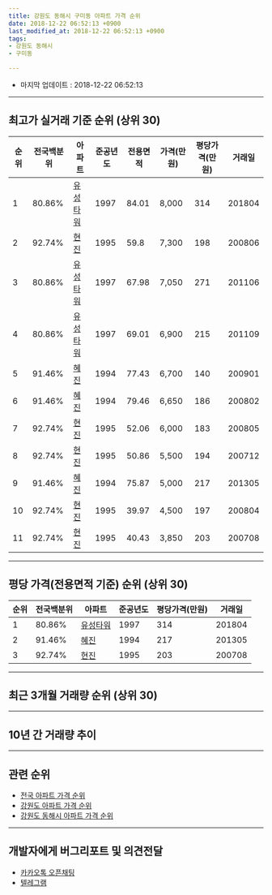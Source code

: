 ```yaml
---
title: 강원도 동해시 구미동 아파트 가격 순위
date: 2018-12-22 06:52:13 +0900
last_modified_at: 2018-12-22 06:52:13 +0900
tags:
- 강원도 동해시
- 구미동

---
```


* 마지막 업데이트 : 2018-12-22 06:52:13

---

## 최고가 실거래 기준 순위 (상위 30)


|순위|전국백분위|아파트|준공년도|전용면적|가격(만원)|평당가격(만원)|거래일|
|---|---|---|---|---|---|---|---|
|1|80.86%|[유성타워](https://search.naver.com/search.naver?query=%EA%B0%95%EC%9B%90%EB%8F%84+%EB%8F%99%ED%95%B4%EC%8B%9C+%EA%B5%AC%EB%AF%B8%EB%8F%99+%EC%9C%A0%EC%84%B1%ED%83%80%EC%9B%8C)|1997|84.01|8,000|314|201804|
|2|92.74%|[현진](https://search.naver.com/search.naver?query=%EA%B0%95%EC%9B%90%EB%8F%84+%EB%8F%99%ED%95%B4%EC%8B%9C+%EA%B5%AC%EB%AF%B8%EB%8F%99+%ED%98%84%EC%A7%84)|1995|59.8|7,300|198|200806|
|3|80.86%|[유성타워](https://search.naver.com/search.naver?query=%EA%B0%95%EC%9B%90%EB%8F%84+%EB%8F%99%ED%95%B4%EC%8B%9C+%EA%B5%AC%EB%AF%B8%EB%8F%99+%EC%9C%A0%EC%84%B1%ED%83%80%EC%9B%8C)|1997|67.98|7,050|271|201106|
|4|80.86%|[유성타워](https://search.naver.com/search.naver?query=%EA%B0%95%EC%9B%90%EB%8F%84+%EB%8F%99%ED%95%B4%EC%8B%9C+%EA%B5%AC%EB%AF%B8%EB%8F%99+%EC%9C%A0%EC%84%B1%ED%83%80%EC%9B%8C)|1997|69.01|6,900|215|201109|
|5|91.46%|[혜진](https://search.naver.com/search.naver?query=%EA%B0%95%EC%9B%90%EB%8F%84+%EB%8F%99%ED%95%B4%EC%8B%9C+%EA%B5%AC%EB%AF%B8%EB%8F%99+%ED%98%9C%EC%A7%84)|1994|77.43|6,700|140|200901|
|6|91.46%|[혜진](https://search.naver.com/search.naver?query=%EA%B0%95%EC%9B%90%EB%8F%84+%EB%8F%99%ED%95%B4%EC%8B%9C+%EA%B5%AC%EB%AF%B8%EB%8F%99+%ED%98%9C%EC%A7%84)|1994|79.46|6,650|186|200802|
|7|92.74%|[현진](https://search.naver.com/search.naver?query=%EA%B0%95%EC%9B%90%EB%8F%84+%EB%8F%99%ED%95%B4%EC%8B%9C+%EA%B5%AC%EB%AF%B8%EB%8F%99+%ED%98%84%EC%A7%84)|1995|52.06|6,000|183|200805|
|8|92.74%|[현진](https://search.naver.com/search.naver?query=%EA%B0%95%EC%9B%90%EB%8F%84+%EB%8F%99%ED%95%B4%EC%8B%9C+%EA%B5%AC%EB%AF%B8%EB%8F%99+%ED%98%84%EC%A7%84)|1995|50.86|5,500|194|200712|
|9|91.46%|[혜진](https://search.naver.com/search.naver?query=%EA%B0%95%EC%9B%90%EB%8F%84+%EB%8F%99%ED%95%B4%EC%8B%9C+%EA%B5%AC%EB%AF%B8%EB%8F%99+%ED%98%9C%EC%A7%84)|1994|75.87|5,000|217|201305|
|10|92.74%|[현진](https://search.naver.com/search.naver?query=%EA%B0%95%EC%9B%90%EB%8F%84+%EB%8F%99%ED%95%B4%EC%8B%9C+%EA%B5%AC%EB%AF%B8%EB%8F%99+%ED%98%84%EC%A7%84)|1995|39.97|4,500|197|200804|
|11|92.74%|[현진](https://search.naver.com/search.naver?query=%EA%B0%95%EC%9B%90%EB%8F%84+%EB%8F%99%ED%95%B4%EC%8B%9C+%EA%B5%AC%EB%AF%B8%EB%8F%99+%ED%98%84%EC%A7%84)|1995|40.43|3,850|203|200708|


---

## 평당 가격(전용면적 기준) 순위 (상위 30)


|순위|전국백분위|아파트|준공년도|평당가격(만원)|거래일|
|---|---|---|---|---|---|
|1|80.86%|[유성타워](https://search.naver.com/search.naver?query=%EA%B0%95%EC%9B%90%EB%8F%84+%EB%8F%99%ED%95%B4%EC%8B%9C+%EA%B5%AC%EB%AF%B8%EB%8F%99+%EC%9C%A0%EC%84%B1%ED%83%80%EC%9B%8C)|1997|314|201804|
|2|91.46%|[혜진](https://search.naver.com/search.naver?query=%EA%B0%95%EC%9B%90%EB%8F%84+%EB%8F%99%ED%95%B4%EC%8B%9C+%EA%B5%AC%EB%AF%B8%EB%8F%99+%ED%98%9C%EC%A7%84)|1994|217|201305|
|3|92.74%|[현진](https://search.naver.com/search.naver?query=%EA%B0%95%EC%9B%90%EB%8F%84+%EB%8F%99%ED%95%B4%EC%8B%9C+%EA%B5%AC%EB%AF%B8%EB%8F%99+%ED%98%84%EC%A7%84)|1995|203|200708|


---

## 최근 3개월 거래량 순위 (상위 30)


<div style="width:100%;">
    <canvas id="deal_count_ranking" height="250"></canvas>
</div>


<script>
new Chart(document.getElementById("deal_count_ranking"), {
    type: 'horizontalBar',
    data: {
        labels: ['현진'],
        datasets: [{
            label: '실거래 수',
            data: [4],
            borderColor: "rgba(255, 0, 128, 1)",
            backgroundColor: "rgba(255, 0, 128, 0.5)",
            fill: false,
        }]
    },
    options: {
        responsive: true,
        title: {
            display: true,
            text: '최근 3개월 거래량 순위'
        },
        tooltips: {
            mode: 'index',
            intersect: false,
            callbacks: {
                title: function(tooltipItems, data) {
                    return "실거래 수:";
                },
                label: function(tooltipItem, data) {
                    return data.labels[tooltipItem.index] + ": " + tooltipItem.xLabel;
                }
            }
        },
        hover: {
            mode: 'nearest',
            intersect: true
        },
        scales: {
            xAxes: [{
                display: true,
                scaleLabel: {
                    display: true,
                    labelString: '실거래 수'
                },
                ticks: {
                    suggestedMin: 0,
                }
            }],
            yAxes: [{
                display: true,
                ticks: {
                    autoSkip: false,
                    callback: function(value, index, values) {
                        if (value.length > 15)
                            return value.substr(0, 13) + "...";
                        else
                            return value;
                    }
                },
                scaleLabel: {
                    display: false,
                }
            }]
        }
    }
});

</script>


---

## 10년 간 거래량 추이


<div style="width:100%;">
    <canvas id="deal_progress" height="250"></canvas>
</div>

<script>
new Chart(document.getElementById("deal_progress"), {
    type: 'line',
    data: {
        labels: ['200812','200901','200902','200903','200904','200905','200906','200907','200908','200909','200910','200911','200912','201001','201002','201003','201004','201005','201006','201007','201008','201009','201010','201011','201012','201101','201102','201103','201104','201105','201106','201107','201108','201109','201110','201111','201112','201201','201202','201203','201204','201205','201206','201207','201208','201209','201210','201211','201212','201301','201302','201303','201304','201305','201306','201307','201308','201309','201310','201311','201312','201401','201402','201403','201404','201405','201406','201407','201408','201409','201410','201411','201412','201501','201502','201503','201504','201505','201506','201507','201508','201509','201510','201511','201512','201601','201602','201603','201604','201605','201606','201607','201608','201609','201610','201611','201612','201701','201702','201703','201704','201705','201706','201707','201708','201709','201710','201711','201712','201801','201802','201803','201804','201805','201806','201807','201808','201809','201810','201811','201812'],
        datasets: [{
            label: '실거래 수',
            pointRadius: 1,
            data: [0, 1, 0, 2, 3, 0, 1, 1, 1, 1, 0, 1, 1, 2, 1, 1, 0, 1, 2, 0, 0, 1, 2, 0, 0, 0, 1, 1, 1, 1, 2, 2, 2, 1, 3, 0, 0, 0, 1, 1, 0, 2, 0, 2, 0, 0, 1, 2, 1, 0, 0, 2, 3, 2, 0, 1, 0, 3, 2, 1, 0, 1, 0, 1, 0, 0, 1, 1, 1, 1, 0, 0, 0, 1, 0, 1, 1, 2, 0, 2, 1, 0, 1, 3, 1, 2, 0, 3, 0, 2, 2, 1, 0, 2, 1, 0, 3, 0, 0, 0, 1, 1, 0, 0, 4, 1, 1, 1, 1, 0, 2, 2, 3, 0, 0, 0, 0, 1, 0, 4, 0],
            borderColor: "rgba(255, 201, 14, 1)",
            backgroundColor: "rgba(255, 201, 14, 0.5)",
            fill: true,
        }]
    },
    options: {
        responsive: true,
        title: {
            display: true,
            text: '10년간 거래량 추이'
        },
        tooltips: {
            mode: 'index',
            intersect: false,
        },
        hover: {
            mode: 'nearest',
            intersect: true
        },
        scales: {
            xAxes: [{
                display: true,
                scaleLabel: {
                    display: true,
                    labelString: '년/월'
                }
            }],
            yAxes: [{
                display: true,
                ticks: {
                    suggestedMin: 0,
                },
                scaleLabel: {
                    display: true,
                    labelString: '실거래 수'
                }
            }]
        }
    }
});

</script>


---

## 관련 순위

- [전국 아파트 가격 순위](https://inasie.github.io/apt-ranking/전국)
- [강원도 아파트 가격 순위](https://inasie.github.io/apt-ranking/강원도)
- [강원도 동해시 아파트 가격 순위](https://inasie.github.io/apt-ranking/강원도-동해시)


---

## 개발자에게 버그리포트 및 의견전달

- [카카오톡 오픈채팅](https://open.kakao.com/o/gLJUAP4)
- [텔레그램](https://t.me/inasie)


